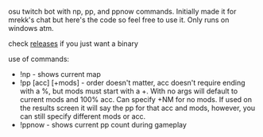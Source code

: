 osu twitch bot with np, pp, and ppnow commands. Initially made it for mrekk's chat but here's the code so feel free to use it. Only runs on windows atm.

check [releases](https://github.com/Sheppsu/osu_twitch_bot/releases) if you just want a binary

use of commands:
- !np - shows current map
- !pp [acc] [+mods] - order doesn't matter, acc doesn't require ending with a %, but mods must start with a +. With no args will default to current mods and 100% acc. Can specify +NM for no mods. If used on the results screen it will say the pp for that acc and mods, however, you can still specify different mods or acc.
- !ppnow - shows current pp count during gameplay
